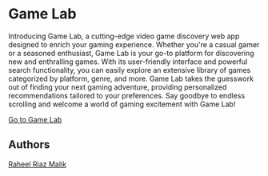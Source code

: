 # **Game Lab**

Introducing Game Lab, a cutting-edge video game discovery web app designed to enrich your gaming experience. Whether you're a casual gamer or a seasoned enthusiast, Game Lab is your go-to platform for discovering new and enthralling games. With its user-friendly interface and powerful search functionality, you can easily explore an extensive library of games categorized by platform, genre, and more. Game Lab takes the guesswork out of finding your next gaming adventure, providing personalized recommendations tailored to your preferences. Say goodbye to endless scrolling and welcome a world of gaming excitement with Game Lab!

[Go to Game Lab](https://game-lab-two.vercel.app/)


## Authors
[Raheel Riaz Malik](https://github.com/raheel068)
